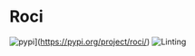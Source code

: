 # Roci

![pypi](https://img.shields.io/pypi/v/roci.svg)](https://pypi.org/project/roci/)
![Linting](https://github.com/andrewblance/roci/workflows/Linting/badge.svg)
